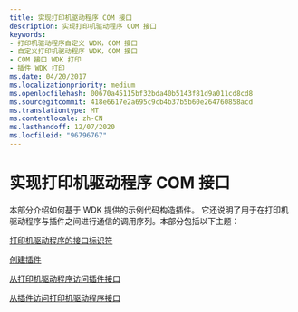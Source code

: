 ```yaml
---
title: 实现打印机驱动程序 COM 接口
description: 实现打印机驱动程序 COM 接口
keywords:
- 打印机驱动程序自定义 WDK，COM 接口
- 自定义打印机驱动程序 WDK，COM 接口
- COM 接口 WDK 打印
- 插件 WDK 打印
ms.date: 04/20/2017
ms.localizationpriority: medium
ms.openlocfilehash: 00670a45115bf32bda40b5143f81d9a011cd8cd8
ms.sourcegitcommit: 418e6617e2a695c9cb4b37b5b60e264760858acd
ms.translationtype: MT
ms.contentlocale: zh-CN
ms.lasthandoff: 12/07/2020
ms.locfileid: "96796767"
---
```

# <a name="implementing-printer-driver-com-interfaces"></a>实现打印机驱动程序 COM 接口





本部分介绍如何基于 WDK 提供的示例代码构造插件。 它还说明了用于在打印机驱动程序与插件之间进行通信的调用序列。本部分包括以下主题：

[打印机驱动程序的接口标识符](interface-identifiers-for-printer-drivers.md)

[创建插件](creating-the-plug-in.md)

[从打印机驱动程序访问插件接口](accessing-plug-in-interfaces-from-printer-drivers.md)

[从插件访问打印机驱动程序接口](accessing-printer-driver-interfaces-from-plug-ins.md)

 

 




